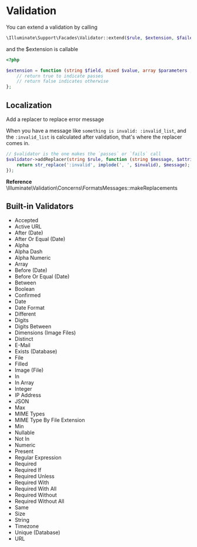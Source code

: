# Validation

You can extend a validation by calling
```php
\Illuminate\Support\Facades\Validator::extend($rule, $extension, $failedMessage);
```

and the $extension is callable

```php
<?php

$extension = function (string $field, mixed $value, array $parameters ,\Illuminate\Validation\Validator $validator) {
    // return true to indicate passes
    // return false indicates otherwise
};

```

## Localization

Add a replacer to replace error message


When you have a message like `something is invalid: :invalid_list`, and the `:invalid_list` is calculated after validation,
that's where the replacer comes in.

```php
// $validator is the one makes the `passes` or `fails` call
$validator->addReplacer(string $rule, function (string $message, $attribute, string $rule, array $parameters,\Illuminate\Validation\Validator $validator) use ($invalid) {
    return str_replace(':invalid', implode(', ', $invalid), $message);
});
```

**Reference** \Illuminate\Validation\Concerns\FormatsMessages::makeReplacements

## Built-in Validators

- Accepted
- Active URL
- After (Date)
- After Or Equal (Date)
- Alpha
- Alpha Dash
- Alpha Numeric
- Array
- Before (Date)
- Before Or Equal (Date)
- Between
- Boolean
- Confirmed
- Date
- Date Format
- Different
- Digits
- Digits Between
- Dimensions (Image Files)
- Distinct
- E-Mail
- Exists (Database)
- File
- Filled
- Image (File)
- In
- In Array
- Integer
- IP Address
- JSON
- Max
- MIME Types
- MIME Type By File Extension
- Min
- Nullable
- Not In
- Numeric
- Present
- Regular Expression
- Required
- Required If
- Required Unless
- Required With
- Required With All
- Required Without
- Required Without All
- Same
- Size
- String
- Timezone
- Unique (Database)
- URL